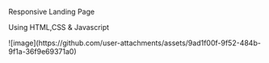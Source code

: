 
<p>Responsive Landing Page</p>
<p>Using HTML,CSS & Javascript</p>
![image](https://github.com/user-attachments/assets/9ad1f00f-9f52-484b-9f1a-36f9e69371a0)
